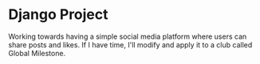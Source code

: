 # Django Project
Working towards having a simple social media platform where users can share posts and likes. If I have time, I'll modify and apply it to a club called Global Milestone.
